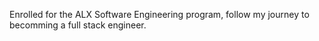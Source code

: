 Enrolled for the ALX Software Engineering program, follow my journey to becomming a full stack engineer.
